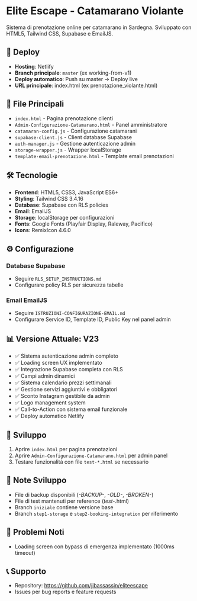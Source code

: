 # Elite Escape - Catamarano Violante

Sistema di prenotazione online per catamarano in Sardegna. Sviluppato con HTML5, Tailwind CSS, Supabase e EmailJS.

## 🚀 Deploy
- **Hosting**: Netlify
- **Branch principale**: `master` (ex working-from-v1)
- **Deploy automatico**: Push su master → Deploy live
- **URL principale**: index.html (ex prenotazione_violante.html)

## 📁 File Principali
- `index.html` - Pagina prenotazione clienti
- `Admin-Configurazione-Catamarano.html` - Panel amministratore
- `catamaran-config.js` - Configurazione catamarani
- `supabase-client.js` - Client database Supabase
- `auth-manager.js` - Gestione autenticazione admin
- `storage-wrapper.js` - Wrapper localStorage
- `template-email-prenotazione.html` - Template email prenotazioni

## 🛠️ Tecnologie
- **Frontend**: HTML5, CSS3, JavaScript ES6+
- **Styling**: Tailwind CSS 3.4.16
- **Database**: Supabase con RLS policies
- **Email**: EmailJS
- **Storage**: localStorage per configurazioni
- **Fonts**: Google Fonts (Playfair Display, Raleway, Pacifico)
- **Icons**: RemixIcon 4.6.0

## ⚙️ Configurazione
### Database Supabase
- Seguire `RLS_SETUP_INSTRUCTIONS.md`
- Configurare policy RLS per sicurezza tabelle

### Email EmailJS
- Seguire `ISTRUZIONI-CONFIGURAZIONE-EMAIL.md`
- Configurare Service ID, Template ID, Public Key nel panel admin

## 📊 Versione Attuale: V23
- ✅ Sistema autenticazione admin completo
- ✅ Loading screen UX implementato
- ✅ Integrazione Supabase completa con RLS
- ✅ Campi admin dinamici
- ✅ Sistema calendario prezzi settimanali
- ✅ Gestione servizi aggiuntivi e obbligatori
- ✅ Sconto Instagram gestibile da admin
- ✅ Logo management system
- ✅ Call-to-Action con sistema email funzionale
- ✅ Deploy automatico Netlify

## 🔧 Sviluppo
1. Aprire `index.html` per pagina prenotazioni
2. Aprire `Admin-Configurazione-Catamarano.html` per admin panel
3. Testare funzionalità con file `test-*.html` se necessario

## 📝 Note Sviluppo
- File di backup disponibili (*-BACKUP-*, *-OLD-*, *-BROKEN-*)
- File di test mantenuti per reference (*test-*.html)
- Branch `iniziale` contiene versione base
- Branch `step1-storage` e `step2-booking-integration` per riferimento

## 🚨 Problemi Noti
- Loading screen con bypass di emergenza implementato (1000ms timeout)

## 📞 Supporto
- Repository: https://github.com/jibassassin/eliteescape
- Issues per bug reports e feature requests